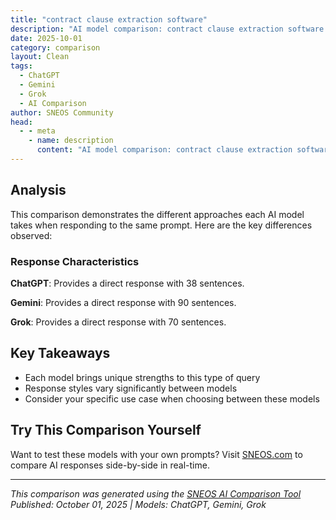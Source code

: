 ```yaml
---
title: "contract clause extraction software"
description: "AI model comparison: contract clause extraction software..."
date: 2025-10-01
category: comparison
layout: Clean
tags:
  - ChatGPT
  - Gemini
  - Grok
  - AI Comparison
author: SNEOS Community
head:
  - - meta
    - name: description
      content: "AI model comparison: contract clause extraction software..."
---
```


<ChatComparison
  title="contract clause extraction software"
  prompt="contract clause extraction software"
  :responses='{
    "ChatGPT": "Certainly! If you are looking for **contract clause extraction software**, here are some popular tools and platforms that specialize in extracting, analyzing, and managing contract clauses using AI and natural language processing (NLP):\n\n### Top Contract Clause Extraction Software\n\n1. **Kira Systems**\n   - Uses machine learning to identify and extract contract clauses.\n   - Supports contract review, due diligence, and compliance.\n   - Can be trained on specific clause types to improve accuracy.\n\n2. **Evisort**\n   - AI-powered contract management platform.\n   - Automatically extracts key clauses, dates, and obligations.\n   - Provides customizable clause libraries and analytics.\n\n3. **Luminance**\n   - AI platform for contract review and analysis.\n   - Extracts and highlights critical clauses with high accuracy.\n   - Useful for legal due diligence and risk assessment.\n\n4. **LinkSquares**\n   - Post-signature contract management with clause extraction.\n   - AI identifies and categorizes contract provisions.\n   - Good for contract obligation tracking.\n\n5. **ContractPodAi**\n   - End-to-end contract lifecycle management.\n   - AI-driven clause extraction and playbook automation.\n   - Integrates with popular enterprise tools.\n\n6. **LawGeex**\n   - Automated contract review tool.\n   - Compares clauses against corporate policies.\n   - Extracts and flags non-compliant clauses.\n\n7. **ClauseBase**\n   - Focused on drafting but also supports clause extraction.\n   - Powerful search and analysis of contract clauses.\n\n---\n\n### What To Look For in Clause Extraction Software\n\n- **Accuracy:** High precision in identifying clauses and relevant info.\n- **Customization:** Ability to train models on your specific contract types.\n- **Integration:** Works well with your current contract management or document system.\n- **User-Friendly Interface:** Easy for legal and business teams to use.\n- **Analytics:** Provides insights on contract risks and obligations.\n- **Security:** Strong data privacy and compliance measures.\n\n---\n\n### Summary\n\nIf your goal is to automate the extraction of specific clauses from contracts for review, compliance, or data aggregation, tools like **Kira Systems**, **Evisort**, or **Luminance** are excellent choices. For full contract lifecycle management with clause extraction included, **ContractPodAi** or **LinkSquares** might be more suitable.\n\nDo you want recommendations based on a particular industry or contract type? Or are you interested in open-source options?",
    "Gemini": "Okay, let\u0027s discuss contract clause extraction software. This is a growing area in legal tech, with significant potential for improving efficiency and accuracy in legal review. Here\u0027s a breakdown of the topic:\n\n**What is Contract Clause Extraction Software?**\n\nContract clause extraction software, also sometimes called contract AI or contract review software, uses natural language processing (NLP), machine learning (ML), and often other AI techniques to:\n\n*   **Identify:**  Locate specific types of clauses within contract documents.\n*   **Extract:**  Isolate the text of those clauses from the surrounding context.\n*   **Classify:** Categorize the extracted clauses (e.g., indemnity, termination, governing law, etc.).\n*   **Summarize (Sometimes):** Provide a brief overview of the key terms within the clause.\n*   **Analyze (Sometimes):**  Compare extracted clauses against a library of standard clauses or against other contracts to identify inconsistencies or deviations.\n\n**Key Features \u0026 Capabilities**\n\nGood contract clause extraction software will typically offer the following:\n\n*   **Document Upload \u0026 Processing:**  Handles various document formats (PDF, Word, scanned images with OCR) and can process large volumes of documents.\n*   **Clause Identification \u0026 Extraction:**  Accurately identifies and extracts the specific clauses you need based on your chosen categories.\n*   **Customizable Clause Libraries:**  Allows you to define and customize the types of clauses you want to extract and the specific language patterns associated with those clauses.  Pre-built clause libraries are often provided as a starting point.\n*   **Data Validation \u0026 Review:** Provides a user interface for reviewing and validating the extracted clauses, allowing for corrections and fine-tuning.  This is crucial for ensuring accuracy.\n*   **Reporting \u0026 Analytics:** Generates reports on the extracted clauses, providing insights into contract terms and potential risks.\n*   **Integration:**  Integrates with other legal tech tools, such as contract lifecycle management (CLM) systems, document management systems, and e-discovery platforms.\n*   **User-Friendly Interface:**  An intuitive interface for uploading documents, defining clause categories, reviewing results, and generating reports.\n*   **Security \u0026 Data Privacy:**  Robust security measures to protect sensitive contract data, including encryption and access controls. Compliance with relevant data privacy regulations (e.g., GDPR, CCPA).\n*   **Continuous Learning:**  The AI models should be continuously learning and improving their accuracy over time as they are exposed to more data.\n\n**Benefits of Using Contract Clause Extraction Software**\n\n*   **Increased Efficiency:**  Automates the tedious and time-consuming task of manually reviewing contracts.\n*   **Reduced Costs:**  Saves on labor costs associated with manual contract review.\n*   **Improved Accuracy:**  Reduces the risk of human error in identifying and extracting clauses.\n*   **Faster Turnaround Times:**  Enables quicker contract reviews and negotiations.\n*   **Better Risk Management:**  Helps identify potential risks and liabilities hidden within contracts.\n*   **Improved Compliance:**  Ensures compliance with relevant laws and regulations.\n*   **Data-Driven Insights:**  Provides valuable data and insights into contract terms and trends.\n\n**Use Cases**\n\n*   **Due Diligence:**  Quickly review a large volume of contracts during mergers and acquisitions (M\u0026A) to identify key terms and potential liabilities.\n*   **Contract Lifecycle Management (CLM):**  Automate the extraction of key dates, obligations, and other information from contracts to populate a CLM system.\n*   **Compliance Audits:**  Review contracts to ensure compliance with relevant laws and regulations.\n*   **Legal Research:**  Quickly find relevant clauses in a database of contracts to support legal research.\n*   **Risk Assessment:**  Identify clauses that pose a risk to the organization.\n*   **Contract Standardization:**  Analyze existing contracts to identify best practices and create standardized contract templates.\n\n**Factors to Consider When Choosing Software**\n\n*   **Accuracy:**  This is paramount.  Look for software that has a high accuracy rate in identifying and extracting clauses.  Ask about their validation process and how they measure accuracy.\n*   **Customization:**  Can you customize the software to identify and extract the specific types of clauses you need?\n*   **Ease of Use:**  Is the software easy to use and intuitive?\n*   **Scalability:**  Can the software handle the volume of contracts you need to process?\n*   **Integration:**  Does the software integrate with your existing legal tech stack?\n*   **Security:**  Does the software have robust security measures in place to protect your data?\n*   **Cost:**  Consider the total cost of ownership, including licensing fees, implementation costs, and ongoing maintenance.  Compare different pricing models (e.g., per document, subscription).\n*   **Vendor Reputation \u0026 Support:**  Choose a reputable vendor with a proven track record and good customer support.  Ask for references.\n*   **Specific Industry/Legal Area Expertise:**  Some tools are specialized for certain industries or types of law (e.g., real estate, intellectual property).  Consider whether a specialized tool would be a better fit.\n*   **Training Data:**  Ask about the training data used to develop the AI models.  The more relevant the training data to your specific needs, the better the accuracy is likely to be.\n*   **Ongoing Improvement:**  Understand how the vendor plans to continuously improve the accuracy and functionality of the software.\n\n**Examples of Contract Clause Extraction Software Vendors**\n\nThis is not an exhaustive list, and the market is constantly evolving, but here are some of the prominent players:\n\n*   **Kira Systems (Now part of Litera):** A well-established player, known for its powerful AI and customization options.\n*   **Seal Software (Now part of DocuSign):**  Strong integration with the DocuSign platform.\n*   **Eigen Technologies:**  Focuses on high accuracy and complex contract analysis.\n*   **Lex Machina (LexisNexis):**  More focused on litigation analytics but has some contract analysis capabilities.\n*   **Precisely:** Cloud-based contract management platform with AI-powered clause extraction.\n*   **ContractWorks:**  Aimed at ease of use and affordability.\n*   **Agiloft:**  A customizable CLM platform with strong AI capabilities.\n*   **Ironclad:** Modern CLM platform with contract AI and automation.\n*   **Evisort:**  AI-powered contract management platform with focus on insights and analytics.\n*   **Icertis:** Enterprise-grade CLM platform with robust AI features.\n*   **LawGeex:** Focuses on contract review automation.\n*   **Leverton (Now part of MRI Software):** Specializes in lease abstraction.\n*   **DocParser:** A general-purpose document parser that can be used for contract clause extraction.\n*   **Rossum:**  Intelligent document processing platform that can be used for contracts.\n\n**Tips for Implementation**\n\n*   **Start with a Clear Use Case:** Define a specific problem you want to solve with contract clause extraction.\n*   **Pilot Project:**  Run a pilot project with a small set of contracts to evaluate the software and fine-tune the configuration.\n*   **Data Preparation:**  Ensure your contracts are in a clean and consistent format.  High-quality input leads to high-quality output.\n*   **Training \u0026 Support:**  Provide adequate training to your team on how to use the software effectively.\n*   **Validation Process:**  Establish a clear process for reviewing and validating the extracted clauses.\n*   **Continuous Monitoring:**  Monitor the accuracy of the software and make adjustments as needed.\n*   **Iterative Improvement:**  Use the data and insights from the software to improve your contract templates and processes.\n\n**The Future of Contract Clause Extraction**\n\nThe field of contract clause extraction is expected to continue to evolve rapidly, with advancements in AI and NLP leading to:\n\n*   **Increased Accuracy:**  Even more accurate identification and extraction of clauses.\n*   **More Sophisticated Analysis:**  Deeper insights into contract terms and risks.\n*   **Greater Automation:**  More automation of the entire contract review process.\n*   **Integration with Other Legal Tech Tools:**  Seamless integration with other legal tech platforms.\n*   **Wider Adoption:**  Increased adoption of contract clause extraction software across the legal industry.\n*   **Generative AI Integration:** The ability to generate missing or deficient clauses based on the extracted information.\n\nBy carefully evaluating your needs and choosing the right software, you can leverage contract clause extraction technology to significantly improve the efficiency, accuracy, and effectiveness of your contract management processes. Remember to thoroughly test and validate the software before deploying it on a large scale. Good luck!\n",
    "Grok": "Contract clause extraction software is a specialized tool or technology designed to automatically identify, extract, and analyze specific clauses, terms, or provisions within legal contracts or agreements. These tools typically use artificial intelligence (AI), natural language processing (NLP), and machine learning algorithms to process large volumes of documents, saving time and reducing errors compared to manual review. They are widely used by legal professionals, compliance teams, and businesses to streamline contract management processes.\n\n### Key Features of Contract Clause Extraction Software\n1. **Clause Identification**: Automatically detects and categorizes standard clauses such as termination, indemnity, confidentiality, payment terms, etc.\n2. **Custom Clause Recognition**: Allows users to define custom clauses or specific terms relevant to their business or industry for extraction.\n3. **Data Extraction**: Pulls out critical data points like dates, parties involved, monetary values, and obligations.\n4. **Search and Filtering**: Enables users to search for specific clauses or keywords across multiple documents.\n5. **Risk Analysis**: Highlights potentially risky or non-standard clauses for further review.\n6. **Integration**: Often integrates with contract lifecycle management (CLM) systems or other legal tech platforms.\n7. **Reporting and Summarization**: Generates summaries or reports of extracted clauses for quick reference.\n8. **Multi-Document Processing**: Handles large batches of contracts simultaneously.\n\n### Benefits\n- **Time Efficiency**: Speeds up contract review processes, especially for high-volume document analysis.\n- **Accuracy**: Reduces human error in identifying critical clauses or terms.\n- **Cost Savings**: Minimizes the need for extensive manual labor by legal teams.\n- **Compliance**: Helps ensure contracts adhere to regulatory or internal policy requirements by flagging non-compliant clauses.\n- **Scalability**: Useful for businesses dealing with a growing number of contracts.\n\n### Popular Contract Clause Extraction Software\nHere are some well-known tools and platforms that offer contract clause extraction as a core or additional feature:\n1. **Kira Systems**: An AI-powered contract analysis tool that extracts and analyzes clauses, identifies risks, and supports due diligence processes.\n2. **DocuSign CLM**: Provides contract lifecycle management with features for clause extraction and analysis, integrated with e-signature capabilities.\n3. **Icertis Contract Intelligence (ICI)**: A robust CLM platform with AI-driven clause extraction and risk assessment features.\n4. **Seal Software (now part of DocuSign)**: Focuses on contract analytics and clause discovery, often used for post-merger integration or audits.\n5. **ThoughtRiver**: Offers pre-screening of contracts and clause extraction with a focus on risk identification.\n6. **ContractPodAi**: Combines AI with contract management to extract and summarize clauses while providing actionable insights.\n7. **LinkSquares**: A contract management tool with AI capabilities for clause extraction, search, and reporting.\n\n### How It Works\n1. **Document Ingestion**: Contracts (PDFs, Word docs, etc.) are uploaded or integrated into the software.\n2. **Text Processing**: OCR (Optical Character Recognition) may be used for scanned documents, and NLP processes the text to understand context.\n3. **Clause Detection**: Pre-trained models or custom rules identify and tag clauses based on language patterns or user-defined criteria.\n4. **Output Generation**: Extracted clauses are displayed in a user-friendly format, often with summaries, tags, or exportable reports.\n5. **Review and Editing**: Users can manually review or edit extracted data to ensure accuracy.\n\n### Use Cases\n- **Due Diligence**: Extracting key clauses during mergers and acquisitions to assess risks and obligations.\n- **Contract Audits**: Reviewing existing contracts for compliance or identifying clauses that need renegotiation.\n- **Lease Agreements**: Extracting terms like rent amounts, renewal options, or termination conditions from property contracts.\n- **Vendor Management**: Monitoring clauses related to pricing, delivery terms, or penalties in supplier contracts.\n\n### Challenges\n- **Complex Language**: Legal jargon or non-standard phrasing can sometimes confuse extraction algorithms.\n- **Document Quality**: Poorly scanned or formatted documents may lead to inaccurate results.\n- **Customization Needs**: May require significant setup to recognize industry-specific or bespoke clauses.\n- **Cost**: High-end solutions can be expensive for small businesses or startups.\n- **Data Security**: Handling sensitive contract data requires robust security measures to prevent breaches.\n\n### Choosing the Right Software\nWhen selecting contract clause extraction software, consider:\n- **Ease of Use**: Intuitive interface and minimal learning curve.\n- **Customization Options**: Ability to tailor clause recognition to your specific needs.\n- **Integration Capabilities**: Compatibility with existing tools (e.g., CRMs, CLM systems).\n- **Scalability**: Capacity to handle growing document volumes.\n- **Pricing Model**: Subscription-based, per-document, or one-time purchase.\n- **Support and Training**: Availability of customer support and resources for onboarding.\n\nIf you\u0027re looking for recommendations tailored to a specific industry (e.g., real estate, healthcare) or budget, or if you need a deeper dive into a particular tool, let me know! Additionally, some platforms offer free trials or demos, which can be a great way to test their clause extraction capabilities."
  }'
  published-date="21:09"
/>

## Analysis

This comparison demonstrates the different approaches each AI model takes when responding to the same prompt. Here are the key differences observed:

### Response Characteristics

**ChatGPT**: Provides a direct response with 38 sentences. 

**Gemini**: Provides a direct response with 90 sentences. 

**Grok**: Provides a direct response with 70 sentences. 

## Key Takeaways

- Each model brings unique strengths to this type of query
- Response styles vary significantly between models
- Consider your specific use case when choosing between these models

## Try This Comparison Yourself

Want to test these models with your own prompts? Visit [SNEOS.com](https://sneos.com) to compare AI responses side-by-side in real-time.

---

*This comparison was generated using the [SNEOS AI Comparison Tool](https://sneos.com)*
*Published: October 01, 2025 | Models: ChatGPT, Gemini, Grok*
